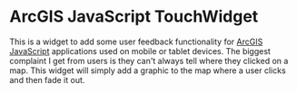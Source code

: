 # ArcGIS JavaScript TouchWidget
This is a widget to add some user feedback functionality for [ArcGIS JavaScript](http://developers.arcgis.com/en/javascript/) applications used on mobile or tablet devices. The biggest complaint I get from users is they can't always tell where they clicked on a map. This widget will simply add a graphic to the map where a user clicks and then fade it out.
